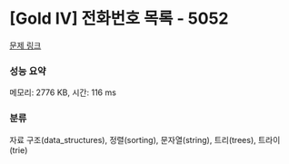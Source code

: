 # [Gold IV] 전화번호 목록 - 5052 

[문제 링크](https://www.acmicpc.net/problem/5052) 

### 성능 요약

메모리: 2776 KB, 시간: 116 ms

### 분류

자료 구조(data_structures), 정렬(sorting), 문자열(string), 트리(trees), 트라이(trie)

